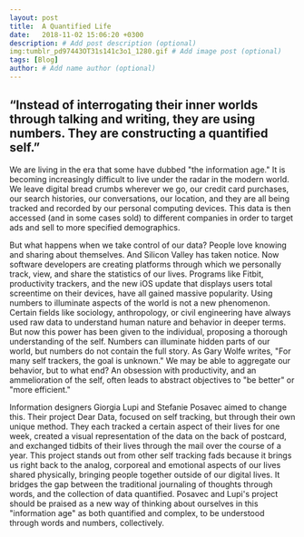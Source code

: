 ```yaml
---
layout: post
title:  A Quantified Life
date:   2018-11-02 15:06:20 +0300
description: # Add post description (optional)
img:tumblr_pd97443OT31s141c3o1_1280.gif # Add image post (optional)
tags: [Blog]
author: # Add name author (optional)
---
```


## “Instead of interrogating their inner worlds through talking and writing, they are using numbers. They are constructing a       quantified self.”
   We are living in the era that some have dubbed "the information age." It is becoming increasingly difficult to live under the radar in the modern world. We leave digital bread crumbs wherever we go, our credit card purchases, our search histories, our conversations, our location, and they are all being tracked and recorded by our personal computing devices. This data is then accessed (and in some cases sold) to different companies in order to target ads and sell to more specified demographics. 
 
  But what happens when we take control of our data? People love knowing and sharing about themselves. And Silicon Valley has taken notice. Now software developers are creating platforms through which we personally track, view, and share the statistics of our lives. Programs like Fitbit, productivity trackers, and the new iOS update that displays users total screentime on their devices, have all gained massive popularity. Using numbers to illuminate aspects of the world is not a new phenomenon. Certain fields like sociology, anthropology, or civil engineering have always used raw data to understand human nature and behavior in deeper terms. But now this power has been given to the individual, proposing a thorough understanding of the self. Numbers can illuminate hidden parts of our world, but numbers do not contain the full story. As Gary Wolfe writes, "For many self trackers, the goal is unknown." We may be able to aggregate our behavior, but to what end? An obsession with productivity, and an ammelioration of the self, often leads to abstract objectives to "be better" or "more efficient." 
    
   Information designers Giorgia Lupi and Stefanie Posavec aimed to change this. Their project Dear Data, focused on self tracking, but through their own unique method. They each tracked a certain aspect of their lives for one week, created a visual representation of the data on the back of postcard, and exchanged tidbits of their lives through the mail over the course of a year. This project stands out from other self tracking fads because it brings us right back to the analog, corporeal and emotional aspects of our lives shared physically, bringing people together outside of our digital lives. It bridges the gap between the traditional journaling of thoughts through words, and the collection of data quantified. Posavec and Lupi's project should be praised as a new way of thinking about ourselves in this "information age" as both quantified and complex, to be understood through words and numbers, collectively.
    
